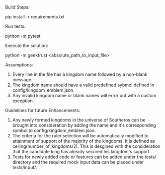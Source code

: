 Build Steps:

pip install -r requirements.txt

Run tests:

python -m pytest

Execute the solution:

python -m geektrust <absolute_path_to_input_file>

Assumptions:

1. Every line in the file has a kingdom name followed by a non-blank message.
2. The kingdom name should have a valid predefined sybmol defined in config/kingdom_emblem.json.
3. Any invalid kingdom name or blank names will error out with a custom exception. 

Guidelines for future Enhancements:

1. Any newly formed kingdoms in the universe of Southeros can be brought into consideration by adding the name and it's corresponding symbol to config/kingdom_emblem.json.
2. The criteria for the ruler selection will be automatically modified to attainment of support of the majority of the kingdoms. It is defined as ceiling(number_of_kingdoms/2). This is desgined with the consideration that the candidate king has already secured his kingdom's support.
3. Tests for newly added code or features can be added under the tests/ directory and the required mock input data can be placed under tests/input/.
